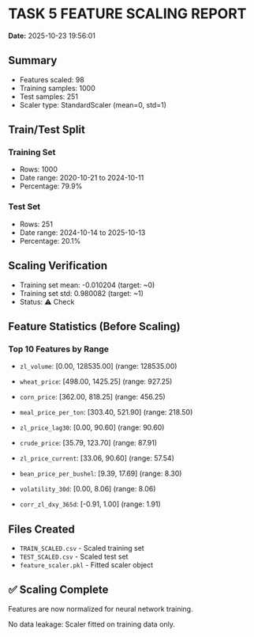 # TASK 5 FEATURE SCALING REPORT

**Date:** 2025-10-23 19:56:01

## Summary

- Features scaled: 98
- Training samples: 1000
- Test samples: 251
- Scaler type: StandardScaler (mean=0, std=1)

## Train/Test Split

### Training Set
- Rows: 1000
- Date range: 2020-10-21 to 2024-10-11
- Percentage: 79.9%

### Test Set
- Rows: 251
- Date range: 2024-10-14 to 2025-10-13
- Percentage: 20.1%

## Scaling Verification

- Training set mean: -0.010204 (target: ~0)
- Training set std: 0.980082 (target: ~1)
- Status: ⚠️ Check

## Feature Statistics (Before Scaling)

### Top 10 Features by Range

- `zl_volume`: [0.00, 128535.00] (range: 128535.00)

- `wheat_price`: [498.00, 1425.25] (range: 927.25)

- `corn_price`: [362.00, 818.25] (range: 456.25)

- `meal_price_per_ton`: [303.40, 521.90] (range: 218.50)

- `zl_price_lag30`: [0.00, 90.60] (range: 90.60)

- `crude_price`: [35.79, 123.70] (range: 87.91)

- `zl_price_current`: [33.06, 90.60] (range: 57.54)

- `bean_price_per_bushel`: [9.39, 17.69] (range: 8.30)

- `volatility_30d`: [0.00, 8.06] (range: 8.06)

- `corr_zl_dxy_365d`: [-0.91, 1.00] (range: 1.91)

## Files Created

- `TRAIN_SCALED.csv` - Scaled training set
- `TEST_SCALED.csv` - Scaled test set
- `feature_scaler.pkl` - Fitted scaler object

## ✅ Scaling Complete

Features are now normalized for neural network training.

No data leakage: Scaler fitted on training data only.